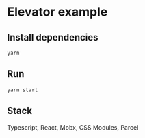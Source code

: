 # Elevator example

## Install dependencies

`yarn`

## Run

`yarn start`

## Stack

Typescript, React, Mobx, CSS Modules, Parcel
